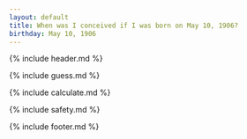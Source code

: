 ```yaml
---
layout: default
title: When was I conceived if I was born on May 10, 1906?
birthday: May 10, 1906
---
```


{% include header.md %}

{% include guess.md %}

{% include calculate.md %}

{% include safety.md %}

{% include footer.md %}



